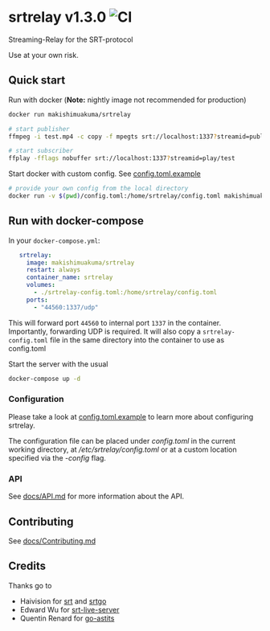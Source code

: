# srtrelay v1.3.0 ![CI](https://github.com/voc/srtrelay/workflows/CI/badge.svg)
Streaming-Relay for the SRT-protocol

Use at your own risk.

## Quick start
Run with docker (**Note:** nightly image not recommended for production)
```bash
docker run makishimuakuma/srtrelay

# start publisher
ffmpeg -i test.mp4 -c copy -f mpegts srt://localhost:1337?streamid=publish/test

# start subscriber
ffplay -fflags nobuffer srt://localhost:1337?streamid=play/test
```

Start docker with custom config. See [config.toml.example](https://github.com/voc/srtrelay/blob/master/config.toml.example)
```bash
# provide your own config from the local directory
docker run -v $(pwd)/config.toml:/home/srtrelay/config.toml makishimuakuma/srtrelay
```

## Run with docker-compose

In your `docker-compose.yml`:

```yaml
   srtrelay:
     image: makishimuakuma/srtrelay
     restart: always
     container_name: srtrelay
     volumes:
       - ./srtrelay-config.toml:/home/srtrelay/config.toml
     ports:
       - "44560:1337/udp"
```

This will forward port `44560` to internal port `1337` in the container. Importantly, forwarding UDP is required.
It will also copy a `srtrelay-config.toml` file in the same directory into the container to use as config.toml

Start the server with the usual

```bash
docker-compose up -d
```

### Configuration
Please take a look at [config.toml.example](https://github.com/voc/srtrelay/blob/master/config.toml.example) to learn more about configuring srtrelay.

The configuration file can be placed under *config.toml* in the current working directory, at */etc/srtrelay/config.toml* or at a custom location specified via the *-config* flag.

### API
See [docs/API.md](https://github.com/voc/srtrelay/blob/master/docs/API.md) for more information about the API.

## Contributing
See [docs/Contributing.md](https://github.com/voc/srtrelay/blob/master/docs/Contributing.md)

## Credits
Thanks go to
  - Haivision for [srt](https://github.com/Haivision/srt) and [srtgo](https://github.com/Haivision/srtgo)
  - Edward Wu for [srt-live-server](https://github.com/Edward-Wu/srt-live-server)
  - Quentin Renard for [go-astits](https://github.com/asticode/go-astits)
